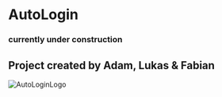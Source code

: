 # AutoLogin
### currently under construction
## Project created by Adam, Lukas & Fabian

![AutoLoginLogo](https://github.com/stampFabian/AutoLogin/assets/91456656/c0ec690b-afc1-4c22-8344-f2a67665dc1d)
